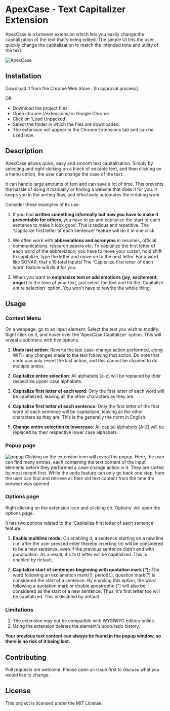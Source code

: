 # ApexCase - Text Capitalizer Extension

ApexCase is a browser extension which lets you easily change the capitalization of the text that's being edited. The simple UI lets the user quickly change the capitalization to match the intended tone and utility of the text.

![ApexCase](https://user-images.githubusercontent.com/57246364/91425009-33bd8780-e878-11ea-8acd-098ba45a8ac3.gif)

## Installation
Download it from the Chrome Web Store : [In approval process]

OR

* Download the project files.
* Open chrome://extensions/ in Google Chrome. 
* Click on 'Load Unpacked'. 
* Select the folder in which the files are downloaded.
* The extension will appear in the Chrome Extensions tab and can be used now.

## Description

ApexCase allows quick, easy and smooth text capitalization. Simply by selecting and right clicking on a block of editable text, and then clicking on a menu option, the user can change the case of the text. 

It can handle large amounts of text and can save a lot of time. This prevents the hassle of doing it manually or finding a website that does it for you. It keeps you in the writing flow, and effectively automates the irritating work. 

Consider these examples of its use:

1. If you had **written something informally but now you have to make it presentable for others**, you have to go and capitalize the start of each sentence to make it look good. This is tedious and repetitive. The 'Capitalize first letter of each sentence' feature will do it in one click.

2. We often work with **abbreviations and acronyms** in resumes, official communications, research papers etc. To capitalize the first letter of each word of the abbreviation, you have to move your cursor, hold shift to capitalize, type the letter and move on to the next letter. For a word like SONAR, that's 19 total inputs! The 'Capitalize first letter of each word' feature will do it for you.

3. When you want to **emphasize text or add emotions (joy, excitement, anger)** to the tone of your text, just select the text and hit the 'Capitalize entire selection' option. You won't have to rewrite the whole thing.

## Usage

### Context Menu
On a webpage, go to an input element. Select the text you wish to modify. Right click on it, and hover over the 'ApexCase Capitalizer' option. 
This will reveal a submenu with five options.

1. **Undo last action**: Reverts the last case-change action performed, along WITH any changes made to the text following that action. Do note that undo can only revert the last action, and this cannot be chained to do multiple undos.

2. **Capitalize entire selection**: All alphabets [a-z] will be replaced by their respective upper case alphabets.

3. **Capitalize first letter of each word**: Only the first letter of each word will be capitalized, leaving all the other characters as they are.

4. **Capitalize first letter of each sentence**: Only the first letter of the first word of each sentence will be capitalized, leaving all the other characters as they are. This is the generally the norm in English.

5. **Change entire selection to lowercase**: All capital alphabets [A-Z] will be replaced by their respective lower case alphabets.

### Popup page
![popup](https://user-images.githubusercontent.com/57246364/91857456-8edee800-ec85-11ea-8035-a80036324075.jpeg)
Clicking on the extension icon will reveal the popup. Here, the user can find many entries, each containing the text content of the input elements before they performed a case-change action in it. They are sorted by most recent first. While the undo feature can only go back one step, here the user can find and retrieve all their old text content from the time the browser was opened.

### Options page
Right clicking on the extension icon and clicking on 'Options' will open the options page.

It has two options related to the 'Capitalize first letter of each sentence' feature.
1. **Enable multiline mode:** On enabling it, a sentence starting on a new line (i.e. after the user pressed enter thereby inserting \n) will be considered to be a new sentence, even if the previous sentence didn't end with punctuation. As a result, it's first letter will be capitalized. This is enabled by default.

2. **Capitalize start of sentences beginning with quotation mark ("):** 
The word following an exclamation mark(!), period(.), question mark(?) is considered the start of a sentence. By enabling this option, the word following a quotation mark or double apostrophe (") will also be considered as the start of a new sentence. Thus, it's first letter too will be capitalized. This is disabled by default.

### Limitations
1. The extension may not be compatible with WYSIWYG editors online. 
2. Using the extension deletes the element's undo/redo history.

**Your previous text content can always be found in the popup window, so there is no risk of it being lost.** 

## Contributing
Pull requests are welcome. Please open an issue first to discuss what you would like to change.

## License
This project is licensed under the MIT License.